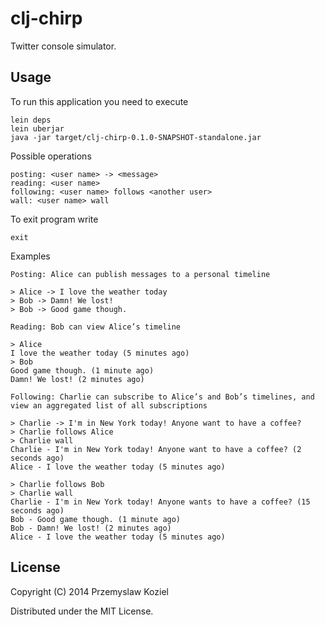 # clj-chirp

Twitter console simulator.

## Usage

To run this application you need to execute

    lein deps
    lein uberjar
    java -jar target/clj-chirp-0.1.0-SNAPSHOT-standalone.jar


Possible operations

    posting: <user name> -> <message>
    reading: <user name>
    following: <user name> follows <another user>
    wall: <user name> wall
    
To exit program write

    exit
   
Examples

    Posting: Alice can publish messages to a personal timeline
    
    > Alice -> I love the weather today
    > Bob -> Damn! We lost!
    > Bob -> Good game though.
    
    Reading: Bob can view Alice’s timeline
    
    > Alice
    I love the weather today (5 minutes ago)
    > Bob
    Good game though. (1 minute ago)
    Damn! We lost! (2 minutes ago)
    
    Following: Charlie can subscribe to Alice’s and Bob’s timelines, and view an aggregated list of all subscriptions
    
    > Charlie -> I'm in New York today! Anyone want to have a coffee?
    > Charlie follows Alice
    > Charlie wall
    Charlie - I'm in New York today! Anyone want to have a coffee? (2 seconds ago)
    Alice - I love the weather today (5 minutes ago)
    
    > Charlie follows Bob
    > Charlie wall
    Charlie - I'm in New York today! Anyone wants to have a coffee? (15 seconds ago)
    Bob - Good game though. (1 minute ago)
    Bob - Damn! We lost! (2 minutes ago)
    Alice - I love the weather today (5 minutes ago)
    
## License

Copyright (C) 2014 Przemyslaw Koziel

Distributed under the MIT License.
